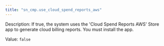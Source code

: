```yaml
---
title: "sn_cmp.use_cloud_spend_reports_aws"
---
```


Description: If true, the system uses the 'Cloud Spend Reports AWS' Store app to generate cloud billing reports. You must install the app.

Value: `false`